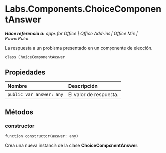 
# Labs.Components.ChoiceComponentAnswer

 _**Hace referencia a:** apps for Office | Office Add-ins | Office Mix | PowerPoint_

La respuesta a un problema presentado en un componente de elección.

```
class ChoiceComponentAnswer
```


## Propiedades


|**Nombre**|**Descripción**|
|:-----|:-----|
| `public var answer: any`|El valor de respuesta.|

## Métodos




### constructor

 `function constructor(answer: any)`

Crea una nueva instancia de la clase **ChoiceComponentAnswer**.

